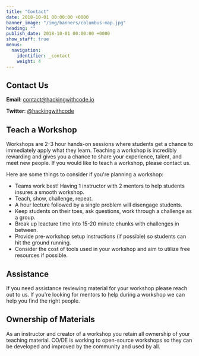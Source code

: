 ```yaml
---
title: "Contact"
date: 2018-10-01 00:00:00 +0000
banner_image: "/img/banners/columbus-map.jpg"
heading: ""
publish_date: 2018-10-01 00:00:00 +0000
show_staff: true
menus:
  navigation:
    identifier: _contact
    weight: 4
---
```


## Contact Us

**Email**: contact@hackingwithcode.io

**Twitter**: <a href="https://twitter.com/hackingwithcode" target="_blank">@hackingwithcode</a>

## Teach a Workshop

Workshops are 2-3 hour hands-on sessions where students get a chance to immediately apply what they learn. Teaching a workshop is incredibly rewarding and gives you a chance to share your experience, talent, and meet new people. If you would like to teach a workshop, please contact us.

Here are some things to consider if you're planning a workshop:

- Teams work best! Having 1 instructor with 2 mentors to help students insures a smooth workshop.
- Teach, show, challenge, repeat.
- A hour lecture followed by a single problem will disengage students.
- Keep students on their toes, ask questions, work through a challenge as a group.
- Break up leacture time into 15-20 minute chunks with challenges in between.
- Provide pre-workshop setup instructions (if possible) so students can hit the ground running.
- Consider the cost of tools used in your workshop and aim to utilize free resources if possible.


## Assistance

If you need assistance reviewing material for your workshop please reach out to us. If you're looking for mentors to help during a workshop we can help you find the right people.


## Ownership of Materials

As an instructor and creator of a workshop you retain all ownership of your teaching material. CO/DE is working to open-source workshops so they can be developed and improved by the community and used by all.
